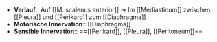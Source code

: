 ---
---
- **Verlauf**:: Auf [[M. scalenus anterior]] → Im [[Mediastinum]] zwischen [[Pleura]] und [[Perikard]] zum [[Diaphragma]]
- **Motorische Innervation**:: [[Diaphragma]]
- **Sensible Innervation**:: ==[[Perikard]], [[Pleura]], [[Peritoneum]]==